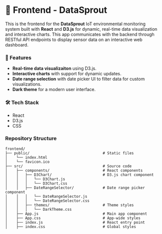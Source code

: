 # 🌱 Frontend - DataSprout

This is the frontend for the **DataSprout** IoT environmental monitoring system built with **React** and **D3.js** for dynamic, real-time data visualization and interactive charts. This app communicates with the backend through RESTful API endpoints to display sensor data on an interactive web dashboard.

### 🌟 Features
* **Real-time data visualizaiton** using D3.js.
* **Interactive charts** with support for dynamic updates.
* **Date range selection** with date picker UI to filter data for custom visualizations.
* **Dark theme** for a modern user interface.

### 🛠️ Tech Stack
* React
* D3.js
* CSS

### Repository Structure
```
frontend/
├── public/                                 # Static files
│	 └── index.html
│	 └── favicon.ico
├── src/                                    # Source code
│    ├── components/                        # React components
│    │   ├── D3Chart/                       # D3.js chart component
│	 │   │   └── D3Chart.js
│	 │   │   └── D3Chart.css
│    │   ├── DateRangeSelector/             # Date range picker component
│	 │   │   └── DateRangeSelector.js
│	 │   │   └── DateRangeSelector.css
│    │   ├── themes/                        # Theme styles
│	 │   │   └── DarkTheme.css
│    ├── App.js                             # Main app component
│    ├── App.css                            # App-wide styles
│    ├── index.js                           # React entry point
│    ├── index.css                          # Global styles
```